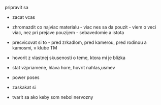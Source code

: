 pripravit sa
- zacat vcas
- zhromazdit co najviac materialu - viac nes sa da pouzit - viem o veci viac, nez pri prejave pouzijem - sebavedomie a istota
- precvicovat si to - pred zrkadlom, pred kamerou, pred rodinou a kamosmi, v klube TM

- hovorit z vlastnej skusenosti o teme, ktora mi je blizka

- stat vzpriamene, hlava hore, hovrit nahlas,usmev
- power poses
- zaskakat si

- tvarit sa ako keby som nebol nervozny